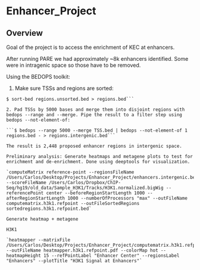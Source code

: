 # Enhancer_Project

## Overview

Goal of the project is to access the enrichment of KEC at enhancers.

After running PARE we had approximately ~8k enhancers identified. Some were in intragenic space so those have to be removed.

Using the BEDOPS toolkit:

1. Make sure TSSs and regions are sorted:

```$ sort-bed TSS.unsorted.bed > TSS.bed
$ sort-bed regions.unsorted.bed > regions.bed```

2. Pad TSSs by 5000 bases and merge them into disjoint regions with bedops --range and --merge. Pipe the result to a filter step using bedops --not-element-of:

```$ bedops --range 5000 --merge TSS.bed | bedops --not-element-of 1 regions.bed - > regions.intergenic.bed```

The result is 2,448 proposed enhancer regions in intergenic space.

Preliminary analysis: Generate heatmaps and metagene plots to test for enrichment and de-enrichment. Done using deeptools for visualization.

`computeMatrix reference-point --regionsFileName /Users/Carlos/Desktop/Projects/Enhancer_Project/enhancers.intergenic.bed --scoreFileName /Users/Carlos/Dropbox/ChIP-Seq/hg19/old_data/Sample_H3K1/Tracks/H3K1.normalized.bigWig --referencePoint center --beforeRegionStartLength 1000 --afterRegionStartLength 1000 --numberOfProcessors "max" --outFileName computematrix.h3k1.refpoint --outFileSortedRegions sortedregions.h3k1.refpoint.bed`

Generate heatmap + metagene

H3K1

`heatmapper --matrixFile /Users/Carlos/Desktop/Projects/Enhancer_Project/computematrix.h3k1.refpoint --outFileName heatmapper.h3k1.refpoint.pdf --colorMap hot --heatmapHeight 15 --refPointLabel "Enhancer Center" --regionsLabel "Enhancers" --plotTitle "H3K1 Signal at Enhancers"`
